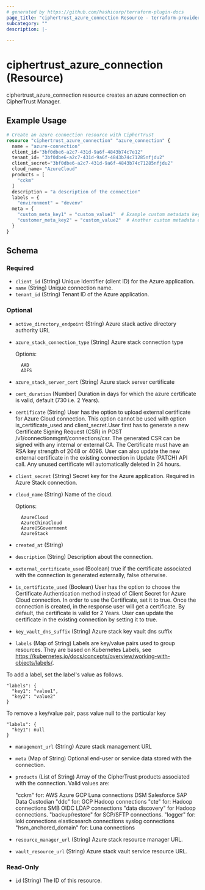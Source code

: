 ```yaml
---
# generated by https://github.com/hashicorp/terraform-plugin-docs
page_title: "ciphertrust_azure_connection Resource - terraform-provider-ciphertrust"
subcategory: ""
description: |-
  
---
```


# ciphertrust_azure_connection (Resource)

ciphertrust_azure_connection resource creates an azure connection on CipherTrust Manager.

## Example Usage

```terraform
# Create an azure connection resource with CipherTrust
resource "ciphertrust_azure_connection" "azure_connection" {
  name = "azure-connection"
  client_id="3bf0dbe6-a2c7-431d-9a6f-4843b74c7e12"
  tenant_id= "3bf0dbe6-a2c7-431d-9a6f-4843b74c71285nfjdu2"
  client_secret="3bf0dbe6-a2c7-431d-9a6f-4843b74c71285nfjdu2"
  cloud_name= "AzureCloud"
  products = [
    "cckm"
  ]
  description = "a description of the connection"
  labels = {
    "environment" = "devenv"
  meta = {
    "custom_meta_key1" = "custom_value1"  # Example custom metadata key-value pair
    "customer_meta_key2" = "custom_value2"  # Another custom metadata entry
  }
}
```

<!-- schema generated by tfplugindocs -->
## Schema

### Required

- `client_id` (String) Unique Identifier (client ID) for the Azure application.
- `name` (String) Unique connection name.
- `tenant_id` (String) Tenant ID of the Azure application.

### Optional

- `active_directory_endpoint` (String) Azure stack active directory authority URL
- `azure_stack_connection_type` (String) Azure stack connection type

	Options:
	
		AAD
		ADFS
- `azure_stack_server_cert` (String) Azure stack server certificate
- `cert_duration` (Number) Duration in days for which the azure certificate is valid, default (730 i.e. 2 Years).
- `certificate` (String) User has the option to upload external certificate for Azure Cloud connection. This option cannot be used with option is_certificate_used and client_secret.User first has to generate a new Certificate Signing Request (CSR) in POST /v1/connectionmgmt/connections/csr. The generated CSR can be signed with any internal or external CA. The Certificate must have an RSA key strength of 2048 or 4096. User can also update the new external certificate in the existing connection in Update (PATCH) API call. Any unused certificate will automatically deleted in 24 hours.
- `client_secret` (String) Secret key for the Azure application. Required in Azure Stack connection.
- `cloud_name` (String) Name of the cloud.

	Options:
	
		AzureCloud
		AzureChinaCloud
		AzureUSGovernment
		AzureStack
- `created_at` (String)
- `description` (String) Description about the connection.
- `external_certificate_used` (Boolean) true if the certificate associated with the connection is generated externally, false otherwise.
- `is_certificate_used` (Boolean) User has the option to choose the Certificate Authentication method instead of Client Secret for Azure Cloud connection. In order to use the Certificate, set it to true. Once the connection is created, in the response user will get a certificate. By default, the certificate is valid for 2 Years. User can update the certificate in the existing connection by setting it to true.
- `key_vault_dns_suffix` (String) Azure stack key vault dns suffix
- `labels` (Map of String) Labels are key/value pairs used to group resources. They are based on Kubernetes Labels, see https://kubernetes.io/docs/concepts/overview/working-with-objects/labels/.

To add a label, set the label's value as follows.

    "labels": {
      "key1": "value1",
      "key2": "value2"
    }

To remove a key/value pair, pass value null to the particular key

    "labels": {
      "key1": null
    }
- `management_url` (String) Azure stack management URL
- `meta` (Map of String) Optional end-user or service data stored with the connection.
- `products` (List of String) Array of the CipherTrust products associated with the connection. Valid values are:

    "cckm" for:
        AWS
        Azure
        GCP
        Luna connections
        DSM
        Salesforce
        SAP Data Custodian
    "ddc" for:
        GCP
        Hadoop connections
    "cte" for:
        Hadoop connections
        SMB
        OIDC
        LDAP connections
    "data discovery" for Hadoop connections.
    "backup/restore" for SCP/SFTP connections.
    "logger" for:
        loki connections
        elasticsearch connections
        syslog connections
    "hsm_anchored_domain" for:
        Luna connections
- `resource_manager_url` (String) Azure stack resource manager URL.
- `vault_resource_url` (String) Azure stack vault service resource URL.

### Read-Only

- `id` (String) The ID of this resource.
